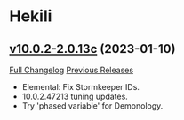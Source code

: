 # Hekili

## [v10.0.2-2.0.13c](https://github.com/Hekili/hekili/tree/v10.0.2-2.0.13c) (2023-01-10)
[Full Changelog](https://github.com/Hekili/hekili/compare/v10.0.2-2.0.13b...v10.0.2-2.0.13c) [Previous Releases](https://github.com/Hekili/hekili/releases)

- Elemental: Fix Stormkeeper IDs.  
- 10.0.2.47213 tuning updates.  
- Try 'phased variable' for Demonology.  
